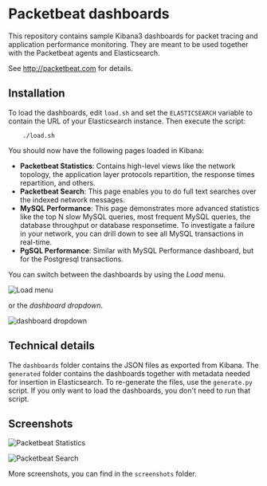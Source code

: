 Packetbeat dashboards
=====================

This repository contains sample Kibana3 dashboards for packet tracing and
application performance monitoring. They are meant to be used together with the
Packetbeat agents and Elasticsearch.

See http://packetbeat.com for details.


Installation
-------------
To load the dashboards, edit `load.sh` and set the `ELASTICSEARCH` variable to
contain the URL of your Elasticsearch instance. Then execute the script:

        ./load.sh

You should now have the following pages loaded in Kibana:

 - **Packetbeat Statistics**: Contains high-level views like the network topology, the application layer protocols repartition, the response times repartition, and others.
 - **Packetbeat Search**: This page enables you to do full text searches over the indexed network messages.
 - **MySQL Performance**: This page demonstrates more advanced statistics like the top N slow MySQL queries, most frequent MySQL queries, the database throughput or database responsetime. To investigate a failure in your network, you can drill down to see all MySQL transactions in real-time.
 - **PgSQL Performance**: Similar with MySQL Performance dashboard, but for the Postgresql transactions.

You can switch between the dashboards by using the *Load* menu.

![Load menu](http://packetbeat.com/static/screenshots/load_menu.png)

or the *dashboard dropdown*.

![dashboard dropdown](http://packetbeat.com/static/screenshots/dashboard_dropdown.png)

Technical details
-----------------
The `dashboards` folder contains the JSON files as exported from Kibana. The
`generated` folder contains the dashboards together with metadata needed for
insertion in Elasticsearch. To re-generate the files, use the `generate.py`
script. If you only want to load the dashboards, you don't need to run that
script.

Screenshots
-----------

![Packetbeat Statistics](http://packetbeat.com/static/screenshots/dashboard_statistics.png)

![Packetbeat Search](http://packetbeat.com/static/screenshots/dashboard_search.png)

More screenshots, you can find in the `screenshots` folder.

